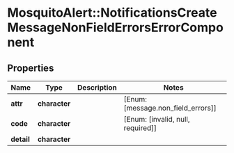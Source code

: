 # MosquitoAlert::NotificationsCreateMessageNonFieldErrorsErrorComponent


## Properties
Name | Type | Description | Notes
------------ | ------------- | ------------- | -------------
**attr** | **character** |  | [Enum: [message.non_field_errors]] 
**code** | **character** |  | [Enum: [invalid, null, required]] 
**detail** | **character** |  | 



